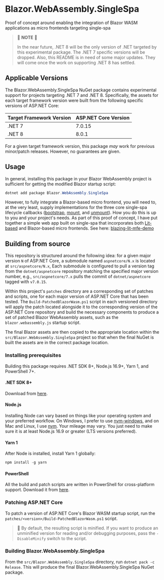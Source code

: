 # Blazor.WebAssembly.SingleSpa

Proof of concept around enabling the integration of Blazor WASM applications as micro frontends
targeting single-spa

> 🚨 **NOTE** 🚨
>
> In the near future, .NET 8 will be the only version of .NET targeted by this experimental package.
> The .NET 7 specific versions will be dropped. Also, this README is in need of some major updates.
> They will come once the work on supporting .NET 8 has settled.

## Applicable Versions

The Blazor.WebAssembly.SingleSpa NuGet package contains experimental support for projects targeting
.NET 7 and .NET 8. Specifically, the assets for each target framework version were built from the
following specific versions of ASP.NET Core:

Target Framework Version | ASP.NET Core Version
-------------------------|---------------------
.NET 7                   | 7.0.15
.NET 8                   | 8.0.1

For a given target framework version, this package _may_ work for previous minor/patch releases.
However, no guarantees are given.

## Usage

In general, installing this package in your Blazor WebAssembly project is sufficient for getting the
modified Blazor startup script:

```powershell
dotnet add package Blazor.WebAssembly.SingleSpa
```

However, to fully integrate a Blazor-based micro frontend, you will need to, at the very least,
supply implementations for the three core single-spa lifecycle callbacks
([bootstrap](https://single-spa.js.org/docs/building-applications#bootstrap),
[mount](https://single-spa.js.org/docs/building-applications#mount), and
[unmount](https://single-spa.js.org/docs/building-applications#unmount)). How you do this is up to
you and your project's needs. As part of this proof of concept, I have put together a simple web
app built on single-spa that incorporates both [Lit-based](https://lit.dev/) and Blazor-based
micro frontends. See here: [blazing-lit-mfe-demo](https://github.com/mvromer/blazing-lit-mfe-demo)

## Building from source

This repository is structured around the following idea: for a given major version `N` of ASP.NET
Core, a submodule named `aspnetcore/N.x` is located at `src/aspnetcore/N.x`, Each submodule is
configured to pull a version tag from the `dotnet/aspnetcore` repository matching the specified
major version number, e.g., `src/aspnetcore/7.x` pulls the commit of `dotnet/aspnetcore` tagged with
`v7.0.15`.

Within this project's `patches` directory are a corresponding set of patches and scripts, one for
each major version of ASP.NET Core that has been tested. The `Build-PatchedBlazorWasm.ps1` script in
each versioned directory will apply the patch located alongside it to the corresponding version of
the ASP.NET Core repository and build the necessary components to produce a set of patched Blazor
WebAssembly assets, such as the `blazor.webassembly.js` startup script.

The final Blazor assets are then copied to the appropriate location within the
`src/Blazor.WebAssembly.SingleSpa` project so that when the final NuGet is built the assets are in
the correct package location.

### Installing prerequisites

Building this package requires .NET SDK 8+, Node.js 16.9+, Yarn 1, and PowerShell 7+.

#### .NET SDK 8+

Download from [here](https://dotnet.microsoft.com/en-us/download).

#### Node.js

Installing Node can vary based on things like your operating system and your preferred workflow.
On Windows, I prefer to use [nvm-windows](https://github.com/coreybutler/nvm-windows), and on Mac
and Linux, I use [nvm](https://github.com/nvm-sh/nvm). Your mileage may vary. You just need to make
sure it is at least Node.js 16.9 or greater (LTS versions preferred).

#### Yarn 1

After Node is installed, install Yarn 1 globally:

```powershell
npm install -g yarn
```

#### PowerShell

All the build and patch scripts are written in PowerShell for cross-platform support. Download it
from [here](https://learn.microsoft.com/en-us/powershell/scripting/install/installing-powershell?view=powershell-7.3).

### Patching ASP.NET Core

To patch a version of ASP.NET Core's Blazor WASM startup script, run the
`patches/<version>/Build-PatchedBlazorWasm.ps1` script.

> :rocket: By default, the resulting script is minified. If you want to produce an unminified
> version for reading and/or debugging purposes, pass the `-DisableMinify` switch to the script.

### Building Blazor.WebAssembly.SingleSpa

From the `src/Blazor.WebAssembly.SingleSpa` directory, run `dotnet pack -c Release`. This will
produce the final Blazor.WebAssembly.SingleSpa NuGet package.
